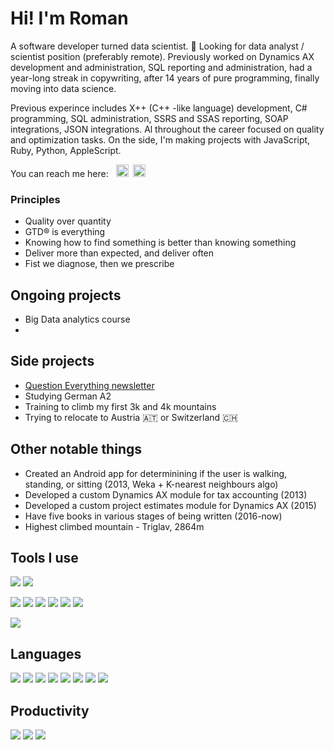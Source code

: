# Hi! I'm Roman

A software developer turned data scientist. 💼 Looking for data analyst / scientist position (preferably remote).
Previously worked on Dynamics AX development and administration, SQL reporting and administration, had a year-long streak in copywriting, after 14 years of pure programming, finally moving into data science. 

Previous experince includes X++ (C++ -like language) development, C# programming, SQL administration, SSRS and SSAS reporting, SOAP integrations, JSON integrations. Al throughout the career focused on quality and optimization tasks. On the side, I'm making projects with JavaScript, Ruby, Python, AppleScript.  

You can reach me here: &nbsp; <a href="https://twitter.com/romandek_com"><img height="20" width="20" src="https://unpkg.com/simple-icons@v3/icons/twitter.svg" /></a> &nbsp;<a href="https://www.linkedin.com/in/romandek/"><img height="20" width="20" src="https://unpkg.com/simple-icons@v3/icons/linkedin.svg" /></a>

### Principles
* Quality over quantity
* GTD® is everything
* Knowing how to find something is better than knowing something
* Deliver more than expected, and deliver often
* Fist we diagnose, then we prescribe 

## Ongoing projects
- Big Data analytics course 
- 

## Side projects 
- [Question Everything newsletter](https://questioneverything.substack.com)
- Studying German A2 
- Training to climb my first 3k and 4k mountains
- Trying to relocate to Austria 🇦🇹 or Switzerland 🇨🇭

## Other notable things 
- Created an Android app for determinining if the user is walking, standing, or sitting (2013, Weka + K-nearest neighbours algo)
- Developed a custom Dynamics AX module for tax accounting (2013) 
- Developed a custom project estimates module for Dynamics AX (2015)
- Have five books in various stages of being written (2016-now)
- Highest climbed mountain - Triglav, 2864m 

## Tools I use
![](https://img.shields.io/badge/MacOS-10.15-informational?style=flat-square&logo=apple&logoColor=white&color=449ae8)
![](https://img.shields.io/badge/Windows-10-informational?style=flat-square&logo=windows&logoColor=white&color=449ae8)

![](https://img.shields.io/badge/IDE-PyCharm-informational?style=flat-square&logo=pc&logoColor=white&color=449ae8)
![](https://img.shields.io/badge/IDE-Jupyter-informational?style=flat-square&logo=jupyter&logoColor=white&color=449ae8)
![](https://img.shields.io/badge/IDE-VisualStudio-informational?style=flat-square&logo=visual-studio&logoColor=white&color=449ae8)
![](https://img.shields.io/badge/IDE-VisualStudio%20Code-informational?style=flat-square&logo=visual-studio-code&logoColor=white&color=449ae8)
![](https://img.shields.io/badge/DBMS-Microsoft%20SQL%20Server-informational?style=flat-square&logo=microsoft-sql-server&logoColor=white&color=449ae8)
![](https://img.shields.io/badge/Editor-Sublime%20Text-informational?style=flat-square&logo=sublime-text&logoColor=white&color=449ae8)

![](https://img.shields.io/badge/VC-GitHub-informational?style=flat-square&logo=github&logoColor=white&color=449ae8)

## Languages 
![](https://img.shields.io/badge/Python%203.7-Intermediate-informational?style=flat-square&logo=python&logoColor=white&color=2bbc8a)
![](https://img.shields.io/badge/X++-Advanced-informational?style=flat-square&logo=Dynamics-365&logoColor=white&color=2bbc8a)
![](https://img.shields.io/badge/JavaScript-Intermediate-informational?style=flat-square&logo=javascript&logoColor=white&color=2bbc8a)
![](https://img.shields.io/badge/SQL-Master-informational?style=flat-square&logo=microsoft-sql-server&logoColor=white&color=2bbc8a)
![](https://img.shields.io/badge/Ruby-Beginner-informational?style=flat-square&logo=ruby&logoColor=white&color=2bbc8a)
![](https://img.shields.io/badge/AppleScript-Advanced-informational?style=flat-square&logo=Apple&logoColor=white&color=2bbc8a)
![](https://img.shields.io/badge/HTML5-Advanced-informational?style=flat-square&logo=html5&logoColor=white&color=2bbc8a)
![](https://img.shields.io/badge/CSS3-Advanced-informational?style=flat-square&logo=css3&logoColor=white&color=2bbc8a)

## Productivity 
![](https://img.shields.io/badge/Task%20management-OmniFocus-informational?style=flat-square&logo=omnifocus&logoColor=white&color=a18cff)
![](https://img.shields.io/badge/Notes-Notion-informational?style=flat-square&logo=Notion&logoColor=white&color=a18cff)
![](https://img.shields.io/badge/Writing-Scrivener-informational?style=flat-square&logo=Scrivener&logoColor=white&color=a18cff)
